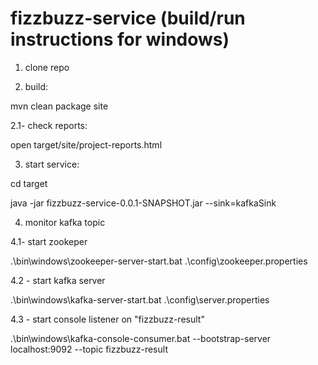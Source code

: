 # fizzbuzz-service (build/run instructions for windows)

1) clone repo


2) build:

mvn clean package site

2.1- check reports:

open target/site/project-reports.html


3) start service:

cd target

java -jar fizzbuzz-service-0.0.1-SNAPSHOT.jar --sink=kafkaSink
 

4) monitor kafka topic

4.1- start zookeper

.\bin\windows\zookeeper-server-start.bat .\config\zookeeper.properties

4.2 - start kafka server

.\bin\windows\kafka-server-start.bat .\config\server.properties

4.3 - start console listener on "fizzbuzz-result"

 .\bin\windows\kafka-console-consumer.bat --bootstrap-server localhost:9092 --topic fizzbuzz-result

